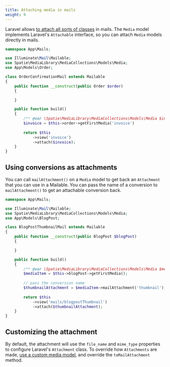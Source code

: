 ```yaml
---
title: Attaching media in mails
weight: 9
---
```


Laravel allows [to attach all sorts of classes](https://laravel.com/docs/10.x/mail#attachable-objects) in mails. The `Media` model implements Laravel's `Attachable` interface, so you can attach `Media` models directly in mails.


```php
namespace App\Mails;

use Illuminate\Mail\Mailable;
use Spatie\MediaLibrary\MediaCollections\Models\Media;
use App\Models\Order;

class OrderConfirmationMail extends Mailable
{
    public function __construct(public Order $order)
    {

    }

    public function build()
    {
        /** @var \Spatie\MediaLibrary\MediaCollections\Models\Media $invoice */
        $invoice = $this->order->getFirstMedia('invoice')
    
        return $this
            ->view('invoice')
            ->attach($invoice);
    }
}
```

## Using conversions as attachments

You can call  `mailAttachment()` on a `Media` model to get back an `Attachment` that you can use in a Mailable. You can pass the name of a conversion to `mailAttachment()` to get an attachable conversion back.

```php
namespace App\Mails;

use Illuminate\Mail\Mailable;
use Spatie\MediaLibrary\MediaCollections\Models\Media;
use App\Models\BlogPost;

class BlogPostThumbnailMail extends Mailable
{
    public function __construct(public BlogPost $blogPost)
    {

    }

    public function build()
    {
        /** @var \Spatie\MediaLibrary\MediaCollections\Models\Media $mediaItem */
        $mediaItem = $this->blogPost->getFirstMedia();
        
        // pass the conversion name
        $thumbnailAttachment = $mediaItem->mailAttachment('thumbnail');
    
        return $this
            ->view('mails/blogpostThumbnail')
            ->attach($thumbnailAttachment);
    }
}
```

## Customizing the attachment

By default, the attachment will use the `file_name` and `mime_type` properties to configure Laravel's `Attachment` class. To override how `Attachments` are made, [use a custom media model](/docs/laravel-medialibrary/v11/advanced-usage/using-your-own-model), and override the `toMailAttachment` method.


